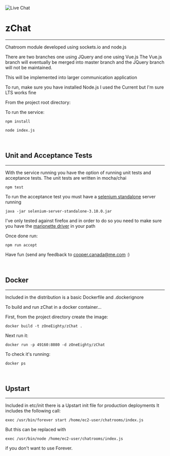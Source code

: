 [logo]:https://github.com/zEightyOne/chatrooms/blob/master/public/img/logo.jpg

![Live Chat][logo]
# zChat 
__________

Chatroom module developed using sockets.io and node.js

There are two branches one using JQuery and one using Vue.js
The Vue.js branch will eventually be merged into master branch and the JQuery branch will not be maintained.

This will be implemented into larger communication application

To run, make sure you have installed Node.js I used the Current but I'm sure LTS works fine

From the project root directory:

To run the service:

`npm install`

`node index.js `

<br>


## Unit and Acceptance Tests
__________

With the service running you have the option of running unit tests and acceptance tests.
The unit tests are written in mocha/chai

`npm test`

To run the acceptance test you must have a [selenium standalone](https://www.seleniumhq.org/download/) server running

`java -jar selenium-server-standalone-3.10.0.jar`

I've only tested against firefox and in order to do so you need to make sure you have the [marionette driver](https://github.com/mozilla/geckodriver/releases) in your path


Once done run:

`npm run accept`

Have fun (send any feedback to cooper.canada@me.com :)

<br>

## Docker
__________

Included in the distribution is a basic Dockerfile and .dockerignore

To build and run zChat in a docker container...

First, from the project directory create the image:

`docker build -t zOneEighty/zChat .`

Next run it:

`docker run -p 49160:8080 -d zOneEighty/zChat` 

To check it's running:

`docker ps`

<br>

## Upstart
__________

Included in etc/init there is a Upstart init file for production deployments
It includes the following call:

`exec /usr/bin/forever start /home/ec2-user/chatrooms/index.js`

But this can be replaced with

`exec /usr/bin/node /home/ec2-user/chatrooms/index.js`

if you don't want to use Forever. 
